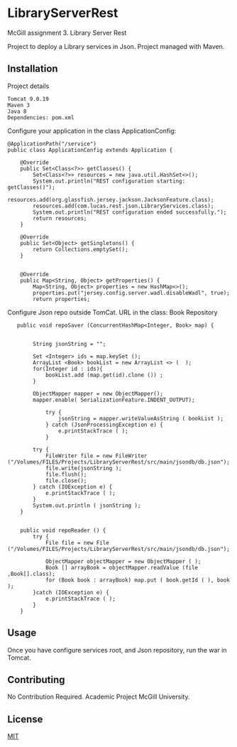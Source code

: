 # LibraryServerRest
McGill assignment 3. Library Server Rest

Project to deploy a Library services in Json. Project managed with Maven.

## Installation

Project details

```
Tomcat 9.0.19
Maven 3
Java 8
Dependencies: pom.xml
```

Configure your application in the class ApplicationConfig:

```
@ApplicationPath("/service")
public class ApplicationConfig extends Application {

    @Override
    public Set<Class<?>> getClasses() {
        Set<Class<?>> resources = new java.util.HashSet<>();
        System.out.println("REST configuration starting: getClasses()");
        resources.add(org.glassfish.jersey.jackson.JacksonFeature.class);
        resources.add(com.lucas.rest.json.LibraryServices.class);
        System.out.println("REST configuration ended successfully.");
        return resources;
    }

    @Override
    public Set<Object> getSingletons() {
        return Collections.emptySet();
    }


    @Override
    public Map<String, Object> getProperties() {
        Map<String, Object> properties = new HashMap<>();
        properties.put("jersey.config.server.wadl.disableWadl", true);
        return properties;
```

Configure Json repo outside TomCat. URL in the class: Book Repository

```
   public void repoSaver (ConcurrentHashMap<Integer, Book> map) {


        String jsonString = "";

        Set <Integer> ids = map.keySet ();
        ArrayList <Book> bookList = new ArrayList <> (  );
        for(Integer id : ids){
            bookList.add (map.get(id).clone ()) ;
        }

        ObjectMapper mapper = new ObjectMapper();
        mapper.enable( SerializationFeature.INDENT_OUTPUT);

            try {
                jsonString = mapper.writeValueAsString ( bookList );
            } catch (JsonProcessingException e) {
                e.printStackTrace ( );
            }

        try {
            FileWriter file = new FileWriter ("/Volumes/FILES/Projects/LibraryServerRest/src/main/jsondb/db.json");
            file.write(jsonString );
            file.flush();
            file.close();
        } catch (IOException e) {
            e.printStackTrace ( );
        }
        System.out.println ( jsonString );
    }


    public void repoReader () {
        try {
            File file = new File ("/Volumes/FILES/Projects/LibraryServerRest/src/main/jsondb/db.json");

            ObjectMapper objectMapper = new ObjectMapper ( );
            Book [] arrayBook = objectMapper.readValue (file ,Book[].class);
            for (Book book : arrayBook) map.put ( book.getId ( ), book );
        }catch (IOException e) {
            e.printStackTrace ( );
        }
    }
```
## Usage

Once you have configure services root, and Json repository, run the war in Tomcat. 

## Contributing
No Contribution Required. Academic Project McGill University. 

## License
[MIT](https://choosealicense.com/licenses/mit/)
